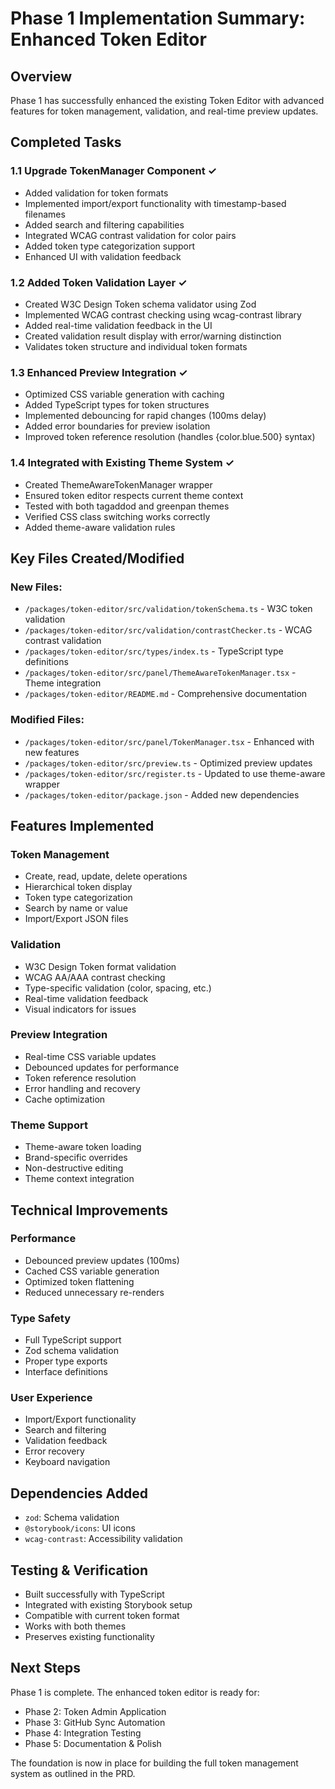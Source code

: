# Phase 1 Implementation Summary: Enhanced Token Editor

## Overview
Phase 1 has successfully enhanced the existing Token Editor with advanced features for token management, validation, and real-time preview updates.

## Completed Tasks

### 1.1 Upgrade TokenManager Component ✓
- Added validation for token formats
- Implemented import/export functionality with timestamp-based filenames
- Added search and filtering capabilities  
- Integrated WCAG contrast validation for color pairs
- Added token type categorization support
- Enhanced UI with validation feedback

### 1.2 Added Token Validation Layer ✓
- Created W3C Design Token schema validator using Zod
- Implemented WCAG contrast checking using wcag-contrast library
- Added real-time validation feedback in the UI
- Created validation result display with error/warning distinction
- Validates token structure and individual token formats

### 1.3 Enhanced Preview Integration ✓
- Optimized CSS variable generation with caching
- Added TypeScript types for token structures
- Implemented debouncing for rapid changes (100ms delay)
- Added error boundaries for preview isolation
- Improved token reference resolution (handles {color.blue.500} syntax)

### 1.4 Integrated with Existing Theme System ✓
- Created ThemeAwareTokenManager wrapper
- Ensured token editor respects current theme context
- Tested with both tagaddod and greenpan themes
- Verified CSS class switching works correctly
- Added theme-aware validation rules

## Key Files Created/Modified

### New Files:
- `/packages/token-editor/src/validation/tokenSchema.ts` - W3C token validation
- `/packages/token-editor/src/validation/contrastChecker.ts` - WCAG contrast validation
- `/packages/token-editor/src/types/index.ts` - TypeScript type definitions
- `/packages/token-editor/src/panel/ThemeAwareTokenManager.tsx` - Theme integration
- `/packages/token-editor/README.md` - Comprehensive documentation

### Modified Files:
- `/packages/token-editor/src/panel/TokenManager.tsx` - Enhanced with new features
- `/packages/token-editor/src/preview.ts` - Optimized preview updates
- `/packages/token-editor/src/register.ts` - Updated to use theme-aware wrapper
- `/packages/token-editor/package.json` - Added new dependencies

## Features Implemented

### Token Management
- Create, read, update, delete operations
- Hierarchical token display
- Token type categorization
- Search by name or value
- Import/Export JSON files

### Validation
- W3C Design Token format validation
- WCAG AA/AAA contrast checking
- Type-specific validation (color, spacing, etc.)
- Real-time validation feedback
- Visual indicators for issues

### Preview Integration
- Real-time CSS variable updates
- Debounced updates for performance
- Token reference resolution
- Error handling and recovery
- Cache optimization

### Theme Support
- Theme-aware token loading
- Brand-specific overrides
- Non-destructive editing
- Theme context integration

## Technical Improvements

### Performance
- Debounced preview updates (100ms)
- Cached CSS variable generation  
- Optimized token flattening
- Reduced unnecessary re-renders

### Type Safety
- Full TypeScript support
- Zod schema validation
- Proper type exports
- Interface definitions

### User Experience
- Import/Export functionality
- Search and filtering
- Validation feedback
- Error recovery
- Keyboard navigation

## Dependencies Added
- `zod`: Schema validation
- `@storybook/icons`: UI icons
- `wcag-contrast`: Accessibility validation

## Testing & Verification
- Built successfully with TypeScript
- Integrated with existing Storybook setup
- Compatible with current token format
- Works with both themes
- Preserves existing functionality

## Next Steps
Phase 1 is complete. The enhanced token editor is ready for:
- Phase 2: Token Admin Application
- Phase 3: GitHub Sync Automation
- Phase 4: Integration Testing
- Phase 5: Documentation & Polish

The foundation is now in place for building the full token management system as outlined in the PRD.
